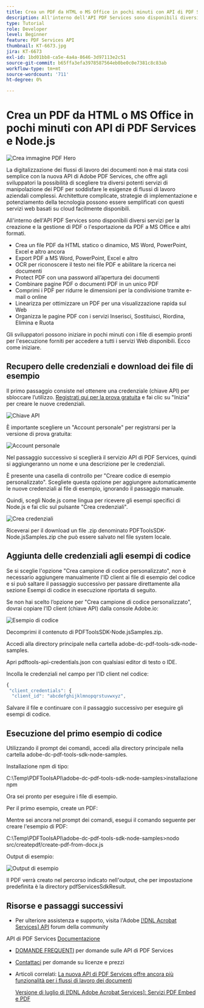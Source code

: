 ```yaml
---
title: Crea un PDF da HTML o MS Office in pochi minuti con API di PDF Services e Node.js
description: All'interno dell'API PDF Services sono disponibili diversi servizi per la creazione e la gestione di PDF o l'esportazione da PDF a MS Office e altri formati
type: Tutorial
role: Developer
level: Beginner
feature: PDF Services API
thumbnail: KT-6673.jpg
jira: KT-6673
exl-id: 1bd01bb8-ca5e-4a4a-8646-3d97113e2c51
source-git-commit: b65ffa3efa3978587564eb0be0c0e7381c8c83ab
workflow-type: tm+mt
source-wordcount: '711'
ht-degree: 0%

---
```


# Crea un PDF da HTML o MS Office in pochi minuti con API di PDF Services e Node.js

![Crea immagine PDF Hero](assets/createpdffromhtml_hero.jpg)

La digitalizzazione dei flussi di lavoro dei documenti non è mai stata così semplice con la nuova API di Adobe PDF Services, che offre agli sviluppatori la possibilità di scegliere tra diversi potenti servizi di manipolazione dei PDF per soddisfare le esigenze di flussi di lavoro aziendali complessi. Architetture complicate, strategie di implementazione e potenziamento della tecnologia possono essere semplificati con questi servizi web basati su cloud facilmente disponibili.

All&#39;interno dell&#39;API PDF Services sono disponibili diversi servizi per la creazione e la gestione di PDF o l&#39;esportazione da PDF a MS Office e altri formati.

* Crea un file PDF da HTML statico o dinamico, MS Word, PowerPoint, Excel e altro ancora
* Export PDF a MS Word, PowerPoint, Excel e altro
* OCR per riconoscere il testo nei file PDF e abilitare la ricerca nei documenti
* Protect PDF con una password all’apertura dei documenti
* Combinare pagine PDF o documenti PDF in un unico PDF
* Comprimi i PDF per ridurre le dimensioni per la condivisione tramite e-mail o online
* Linearizza per ottimizzare un PDF per una visualizzazione rapida sul Web
* Organizza le pagine PDF con i servizi Inserisci, Sostituisci, Riordina, Elimina e Ruota

Gli sviluppatori possono iniziare in pochi minuti con i file di esempio pronti per l&#39;esecuzione forniti per accedere a tutti i servizi Web disponibili. Ecco come iniziare.

## Recupero delle credenziali e download dei file di esempio

Il primo passaggio consiste nel ottenere una credenziale (chiave API) per sbloccare l’utilizzo. [Registrati qui per la prova gratuita](https://www.adobe.com/go/dcsdks_credentials) e fai clic su &quot;Inizia&quot; per creare le nuove credenziali.

![Chiave API](assets/apikey.png)

È importante scegliere un &quot;Account personale&quot; per registrarsi per la versione di prova gratuita:

![Account personale](assets/personalaccount.png)

Nel passaggio successivo si sceglierà il servizio API di PDF Services, quindi si aggiungeranno un nome e una descrizione per le credenziali.

È presente una casella di controllo per &quot;Creare codice di esempio personalizzato&quot;. Scegliete questa opzione per aggiungere automaticamente le nuove credenziali ai file di esempio, ignorando il passaggio manuale.

Quindi, scegli Node.js come lingua per ricevere gli esempi specifici di Node.js e fai clic sul pulsante &quot;Crea credenziali&quot;.

![Crea credenziali](assets/createcredentials.png)

Riceverai per il download un file .zip denominato PDFToolsSDK-Node.jsSamples.zip che può essere salvato nel file system locale.

## Aggiunta delle credenziali agli esempi di codice

Se si sceglie l&#39;opzione &quot;Crea campione di codice personalizzato&quot;, non è necessario aggiungere manualmente l&#39;ID client ai file di esempio del codice e si può saltare il passaggio successivo per passare direttamente alla sezione Esempi di codice in esecuzione riportata di seguito.

Se non hai scelto l’opzione per &quot;Crea campione di codice personalizzato&quot;, dovrai copiare l’ID client (chiave API) dalla console Adobe.io:

![Esempio di codice](assets/codesample.png)

Decomprimi il contenuto di PDFToolsSDK-Node.jsSamples.zip.

Accedi alla directory principale nella cartella adobe-dc-pdf-tools-sdk-node-samples.

Apri pdftools-api-credentials.json con qualsiasi editor di testo o IDE.

Incolla le credenziali nel campo per l&#39;ID client nel codice:

```javascript
{
 "client_credentials": {
  "client_id": "abcdefghijklmnopqrstuvwxyz",
```

Salvare il file e continuare con il passaggio successivo per eseguire gli esempi di codice.

## Esecuzione del primo esempio di codice

Utilizzando il prompt dei comandi, accedi alla directory principale nella cartella adobe-dc-pdf-tools-sdk-node-samples.

Installazione npm di tipo:

C:\Temp\PDFToolsAPI\adobe-dc-pdf-tools-sdk-node-samples>installazione npm

Ora sei pronto per eseguire i file di esempio.

Per il primo esempio, create un PDF:

Mentre sei ancora nel prompt dei comandi, esegui il comando seguente per creare l&#39;esempio di PDF:

C:\Temp\PDFToolsAPI\adobe-dc-pdf-tools-sdk-node-samples>nodo src/createpdf/create-pdf-from-docx.js

Output di esempio:

![Output di esempio](assets/exampleoutput.png)

Il PDF verrà creato nel percorso indicato nell&#39;output, che per impostazione predefinita è la directory pdfServicesSdkResult.

## Risorse e passaggi successivi

* Per ulteriore assistenza e supporto, visita l&#39;Adobe [[!DNL Acrobat Services] API](https://community.adobe.com/t5/document-cloud-sdk/bd-p/Document-Cloud-SDK?page=1&amp;sort=latest_replies&amp;filter=all) forum della community

API di PDF Services [Documentazione](https://www.adobe.com/go/pdftoolsapi_doc)

* [DOMANDE FREQUENTI](https://community.adobe.com/t5/document-cloud-sdk/faq-for-document-services-pdf-tools-api/m-p/10726197) per domande sulle API di PDF Services

* [Contattaci](https://www.adobe.com/go/pdftoolsapi_requestform) per domande su licenze e prezzi

* Articoli correlati:
  [La nuova API di PDF Services offre ancora più funzionalità per i flussi di lavoro dei documenti](https://community.adobe.com/t5/document-services-apis/new-pdf-tools-api-brings-more-capabilities-for-document-services/m-p/11294170)

  [Versione di luglio di [!DNL Adobe Acrobat Services]: Servizi PDF Embed e PDF](https://medium.com/adobetech/july-release-of-adobe-document-services-pdf-embed-and-pdf-tools-17211bf7776d)
